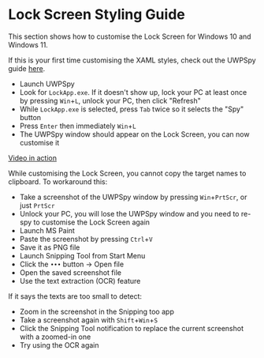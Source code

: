 # Lock Screen Styling Guide
This section shows how to customise the Lock Screen for Windows 10 and Windows 11.

If this is your first time customising the XAML styles, check out the UWPSpy guide [here](https://github.com/bbmaster123/FWFU/blob/main/uwpspy.md).

- Launch UWPSpy
- Look for `LockApp.exe`. If it doesn't show up, lock your PC at least once by pressing `Win`+`L`, unlock your PC, then click "Refresh"
- While `LockApp.exe` is selected, press `Tab` twice so it selects the "Spy" button
- Press `Enter` then immediately `Win`+`L`
- The UWPSpy window should appear on the Lock Screen, you can now customise it

[Video in action](https://drive.google.com/file/d/196NVuEpOtcZAGzzDaRucDCyfrcdYlghp/view?usp=sharing)

While customising the Lock Screen, you cannot copy the target names to clipboard. To workaround this:
- Take a screenshot of the UWPSpy window by pressing `Win`+`PrtScr`, or just `PrtScr`
- Unlock your PC, you will lose the UWPSpy window and you need to re-spy to customise the Lock Screen again
- Launch MS Paint
- Paste the screenshot by pressing `Ctrl`+`V`
- Save it as PNG file
- Launch Snipping Tool from Start Menu
- Click the `•••` button → Open file
- Open the saved screenshot file
- Use the text extraction (OCR) feature

If it says the texts are too small to detect:
- Zoom in the screenshot in the Snipping too app
- Take a screenshot again with `Shift`+`Win`+`S`
- Click the Snipping Tool notification to replace the current screenshot with a zoomed-in one
- Try using the OCR again
